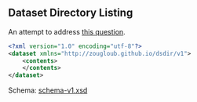 ## Dataset Directory Listing

An attempt to address [this question](https://datascience.stackexchange.com/questions/26725/rfc-data-set-metadata-standard-format).

```xml
<?xml version="1.0" encoding="utf-8"?>
<dataset xmlns="http://zougloub.github.io/dsdir/v1">
	<contents>
	</contents>
</dataset>
```

Schema: [schema-v1.xsd](schema-v1.xsd)
